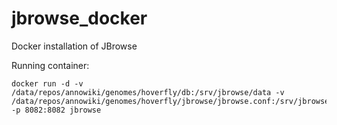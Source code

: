 # jbrowse_docker
Docker installation of JBrowse

Running container:

    docker run -d -v /data/repos/annowiki/genomes/hoverfly/db:/srv/jbrowse/data -v /data/repos/annowiki/genomes/hoverfly/jbrowse/jbrowse.conf:/srv/jbrowse/jbrowse.conf -p 8082:8082 jbrowse

